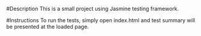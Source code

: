 #Description
This is a small project using Jasmine testing framework.

#Instructions
To run the tests, simply open index.html and test summary will be presented at the loaded page.
